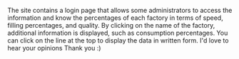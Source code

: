 The site contains a login page that allows some administrators to access the information and know the percentages of each factory in terms of speed, filling percentages, and quality. By clicking on the name of the factory, additional information is displayed, such as consumption percentages. You can click on the line at the top to display the data in written form.
I'd love to hear your opinions
Thank you :)
